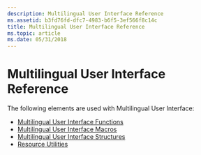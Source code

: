 ```yaml
---
description: Multilingual User Interface Reference
ms.assetid: b3fd76fd-dfc7-4983-b6f5-3ef566f8c14c
title: Multilingual User Interface Reference
ms.topic: article
ms.date: 05/31/2018
---
```


# Multilingual User Interface Reference

The following elements are used with Multilingual User Interface:

-   [Multilingual User Interface Functions](multilingual-user-interface-functions.md)
-   [Multilingual User Interface Macros](multilingual-user-interface-macros.md)
-   [Multilingual User Interface Structures](multilingual-user-interface-structures.md)
-   [Resource Utilities](resource-utilities.md)

 

 



